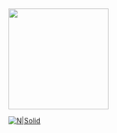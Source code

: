  <img style="margin-top:10px;" src="https://tenor.com/view/pokemon-squirtle-squad-squirtle-laugh-leader-gif-5699230.gif" width="200px">
 
[![N|Solid](https://icon-icons.com/icons2/1476/PNG/48/linkedin_101776.png)](https://www.linkedin.com/in/thiagobarros95/)


<!-- ![Anurag's github stats](https://github-readme-stats.vercel.app/api?username=thiagotesla&count_private=true&show_icons=true&theme=monokai&line_height=33)
[![Top Langs](https://github-readme-stats.vercel.app/api/top-langs/?username=thiagotesla&theme=monokai&langs_count=4)](https://github.com/anuraghazra/github-readme-stats)
-->


<!--
**thiagotesla/thiagotesla** is a ✨ _special_ ✨ repository because its `README.md` (this file) appears on your GitHub profile.

Here are some ideas to get you started:

- 🔭 I’m currently working on ...
- 🌱 I’m currently learning ...
- 👯 I’m looking to collaborate on ...
- 🤔 I’m looking for help with ...
- 💬 Ask me about ...
- 📫 How to reach me: ...
- 😄 Pronouns: ...
- ⚡ Fun fact: ...
-->
